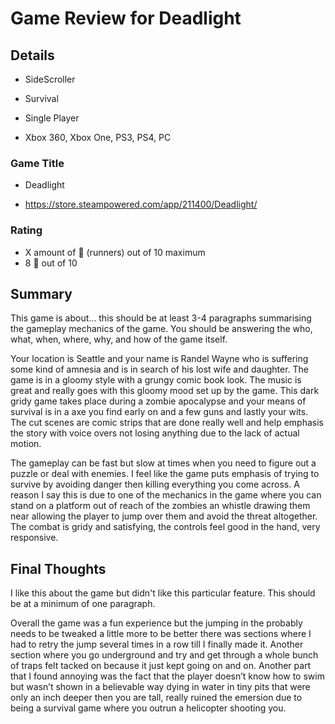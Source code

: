 # Game Review for Deadlight

## Details

- SideScroller

- Survival

- Single Player

- Xbox 360, Xbox One, PS3, PS4, PC

### Game Title

- Deadlight

- https://store.steampowered.com/app/211400/Deadlight/

### Rating
- X amount of :runner: (runners) out of 10 maximum
- 8 :runner: out of 10

## Summary
This game is about... this should be at least 3-4 paragraphs summarising the gameplay mechanics of the game. You should be answering the who, what, when, where, why, and how of the game itself.

Your location is Seattle and your name is Randel Wayne who is suffering some kind of amnesia and is in search of his lost wife and daughter. The game is in a gloomy style with a grungy comic book look. The music is great and really goes with this gloomy mood set up by the game. This dark gridy game takes place during a zombie apocalypse and your means of survival is in a axe you find early on and a few guns and lastly your wits. The cut scenes are comic strips that are done really well and help emphasis the story with voice overs not losing anything due to the lack of actual motion.

The gameplay can be fast but slow at times when you need to figure out a puzzle or deal with enemies. I feel like the game puts emphasis of trying to survive by avoiding danger then killing everything you come across. A reason I say this is due to one of the mechanics in the game where you can stand on a platform out of reach of the zombies an whistle drawing them near allowing the player to jump over them and avoid the threat altogether. The combat is gridy and satisfying, the controls feel good in the hand, very responsive.


## Final Thoughts
I like this about the game but didn't like this particular feature. This should be at a minimum of one paragraph.

Overall the game was a fun experience but the jumping in the probably needs to be tweaked a little more to be better there was sections where I had to retry the jump several times in a row till I finally made it. Another section where you go underground and try and get through a whole bunch of traps felt tacked on because it just kept going on and on. Another part that I found annoying was the fact that the player doesn’t know how to swim but wasn’t shown in a believable way dying in water in tiny pits that were only an inch deeper then you are tall, really ruined the emersion due to being a survival game where you outrun a helicopter shooting you.
